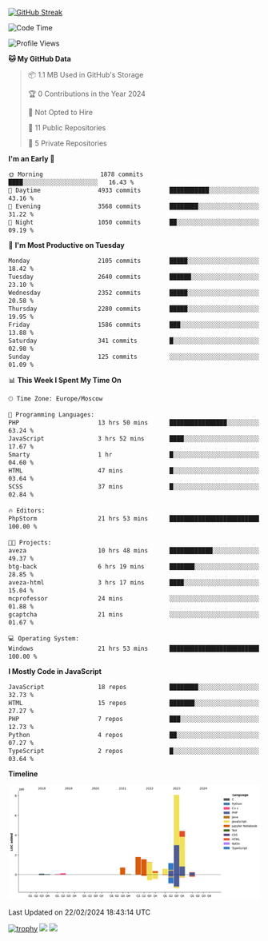 [![GitHub Streak](https://github-readme-streak-stats.herokuapp.com/?user=yogik10)](https://git.io/streak-stats)
<!--START_SECTION:waka-->
![Code Time](http://img.shields.io/badge/Code%20Time-257%20hrs%2050%20mins-blue)

![Profile Views](http://img.shields.io/badge/Profile%20Views-0-blue)

**🐱 My GitHub Data** 

> 📦 1.1 MB Used in GitHub's Storage 
 > 
> 🏆 0 Contributions in the Year 2024
 > 
> 🚫 Not Opted to Hire
 > 
> 📜 11 Public Repositories 
 > 
> 🔑 5 Private Repositories 
 > 
**I'm an Early 🐤** 

```text
🌞 Morning                1878 commits        ████░░░░░░░░░░░░░░░░░░░░░   16.43 % 
🌆 Daytime                4933 commits        ███████████░░░░░░░░░░░░░░   43.16 % 
🌃 Evening                3568 commits        ████████░░░░░░░░░░░░░░░░░   31.22 % 
🌙 Night                  1050 commits        ██░░░░░░░░░░░░░░░░░░░░░░░   09.19 % 
```
📅 **I'm Most Productive on Tuesday** 

```text
Monday                   2105 commits        █████░░░░░░░░░░░░░░░░░░░░   18.42 % 
Tuesday                  2640 commits        ██████░░░░░░░░░░░░░░░░░░░   23.10 % 
Wednesday                2352 commits        █████░░░░░░░░░░░░░░░░░░░░   20.58 % 
Thursday                 2280 commits        █████░░░░░░░░░░░░░░░░░░░░   19.95 % 
Friday                   1586 commits        ███░░░░░░░░░░░░░░░░░░░░░░   13.88 % 
Saturday                 341 commits         █░░░░░░░░░░░░░░░░░░░░░░░░   02.98 % 
Sunday                   125 commits         ░░░░░░░░░░░░░░░░░░░░░░░░░   01.09 % 
```


📊 **This Week I Spent My Time On** 

```text
🕑︎ Time Zone: Europe/Moscow

💬 Programming Languages: 
PHP                      13 hrs 50 mins      ████████████████░░░░░░░░░   63.24 % 
JavaScript               3 hrs 52 mins       ████░░░░░░░░░░░░░░░░░░░░░   17.67 % 
Smarty                   1 hr                █░░░░░░░░░░░░░░░░░░░░░░░░   04.60 % 
HTML                     47 mins             █░░░░░░░░░░░░░░░░░░░░░░░░   03.64 % 
SCSS                     37 mins             █░░░░░░░░░░░░░░░░░░░░░░░░   02.84 % 

🔥 Editors: 
PhpStorm                 21 hrs 53 mins      █████████████████████████   100.00 % 

🐱‍💻 Projects: 
aveza                    10 hrs 48 mins      ████████████░░░░░░░░░░░░░   49.37 % 
btg-back                 6 hrs 19 mins       ███████░░░░░░░░░░░░░░░░░░   28.85 % 
aveza-html               3 hrs 17 mins       ████░░░░░░░░░░░░░░░░░░░░░   15.04 % 
mcprofessor              24 mins             ░░░░░░░░░░░░░░░░░░░░░░░░░   01.88 % 
gcaptcha                 21 mins             ░░░░░░░░░░░░░░░░░░░░░░░░░   01.67 % 

💻 Operating System: 
Windows                  21 hrs 53 mins      █████████████████████████   100.00 % 
```

**I Mostly Code in JavaScript** 

```text
JavaScript               18 repos            ████████░░░░░░░░░░░░░░░░░   32.73 % 
HTML                     15 repos            ███████░░░░░░░░░░░░░░░░░░   27.27 % 
PHP                      7 repos             ███░░░░░░░░░░░░░░░░░░░░░░   12.73 % 
Python                   4 repos             ██░░░░░░░░░░░░░░░░░░░░░░░   07.27 % 
TypeScript               2 repos             █░░░░░░░░░░░░░░░░░░░░░░░░   03.64 % 
```



**Timeline**

![Lines of Code chart](https://raw.githubusercontent.com/Yogik10/Yogik10/main/assets/bar_graph.png)


 Last Updated on 22/02/2024 18:43:14 UTC
<!--END_SECTION:waka-->
[![trophy](https://github-profile-trophy.vercel.app/?username=yogik10)](https://github.com/ryo-ma/github-profile-trophy)
![](https://github-profile-summary-cards.vercel.app/api/cards/profile-details?username=yogik10&theme=solarized_dark)
![](https://github-profile-summary-cards.vercel.app/api/cards/most-commit-language?username=yogik10&theme=solarized_dark)


